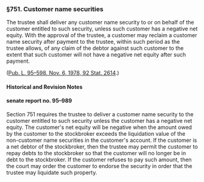 ### §751. Customer name securities ###

The trustee shall deliver any customer name security to or on behalf of the customer entitled to such security, unless such customer has a negative net equity. With the approval of the trustee, a customer may reclaim a customer name security after payment to the trustee, within such period as the trustee allows, of any claim of the debtor against such customer to the extent that such customer will not have a negative net equity after such payment.

([Pub. L. 95–598, Nov. 6, 1978, 92 Stat. 2614](/statviewer.htm?volume=92&page=2614).)

#### Historical and Revision Notes ####

#### senate report no. 95–989 ####

Section 751 requires the trustee to deliver a customer name security to the customer entitled to such security unless the customer has a negative net equity. The customer's net equity will be negative when the amount owed by the customer to the stockbroker exceeds the liquidation value of the non-customer name securities in the customer's account. If the customer is a net debtor of the stockbroker, then the trustee may permit the customer to repay debts to the stockbroker so that the customer will no longer be in debt to the stockbroker. If the customer refuses to pay such amount, then the court may order the customer to endorse the security in order that the trustee may liquidate such property.